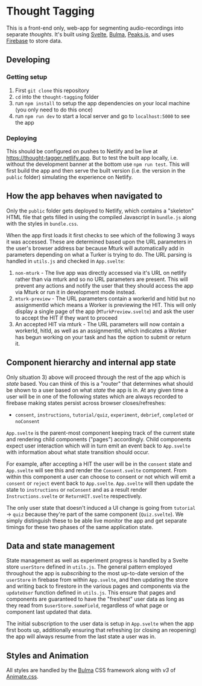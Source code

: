 # Thought Tagging

This is a front-end only, web-app for segmenting audio-recordings into separate *thoughts*. It's built using [Svelte](https://svelte.dev/), [Bulma](https://bulma.io/documentation/), [Peaks.js](https://github.com/bbc/peaks.js), and uses [Firebase](https://firebase.google.com/) to store data.

## Developing  

### Getting setup

1. First `git clone` this repository
2. `cd` into the `thought-tagging` folder
3. run `npm install` to setup the app dependencies on your local machine (you only need to do this once)
4. run `npm run dev` to start a local server and go to `localhost:5000` to see the app

### Deploying

This should be configured on pushes to Netlify and be live at https://thought-tagger.netlify.app.
But to test the built app locally, i.e. without the development banner at the bottom use `npm run test`. This will first build the app and then serve the built version (i.e. the version in the `public` folder) simulating the experience on Netlify. 

## How the app behaves when navigated to 

Only the `public` folder gets deployed to Netlify, which contains a "skeleton" HTML file that gets filled in using the compiled Javascript in `bundle.js` along with the styles in `bundle.css`. 

When the app first loads it first checks to see which of the following 3 ways it was accessed. These are determined based upon the URL parameters in the user's browser address bar because Mturk will automatically add in parameters depending on what a Turker is trying to do. The URL parsing is handled in `utils.js` and checked in `App.svelte`: 
1. `non-mturk` - The live app was directly accessed via it's URL on netlify rather than via mturk and so no URL parameters are present. This will prevent any actions and notify the user that they should access the app via Mturk or run it in development mode instead.
2. `mturk-preview` - The URL parameters contain a workerId and hitId but no assignmentId which means a Worker is previewing the HIT. This will only display a single page of the app (`MTurkPreview.svelte`) and ask the user to accept the HIT if they want to proceed
3. An accepted HIT via mturk - The URL parameters will now contain a workerId, hitId, as well as an assignmentId, which indicates a Worker has begun working on your task and has the option to submit or return it.

## Component hierarchy and internal app state

Only situation 3) above will proceed through the rest of the app which is *state* based. You can think of this is a "router" that determines what should be shown to a user based on what *state* the app is in. At any given time a user will be in one of the following states which are always recorded to firebase making states persist across browser closes/refreshes:
- `consent`, `instructions`, `tutorial/quiz`, `experiment`, `debrief`, `completed` or `noConsent` 

`App.svelte` is the parent-most component keeping track of the current state and rendering child components ("pages") accordingly. Child components expect user interaction which will in turn emit an event back to `App.svelte` with information about what state transition should occur. 

For example, after accepting a HIT the user will be in the `consent` state and `App.svelte` will see this and render the `Consent.svelte` component. From within this component a user can choose to consent or not which will emit a `consent` or `reject` event back to `App.svelte`. `App.svelte` will then update the state to `instructions` or `noConsent` and as a result render `Instructions.svelte` or `ReturnHIT.svelte` respectively. 

The only user state that doesn't induced a UI change is going from `tutorial` -> `quiz` because they're part of the same component (`Quiz.svelte`). We simply distinguish these to be able live monitor the app and get separate timings for these two phases of the same application state.

## Data and state management
State management as well as experiment progress is handled by a Svelte store `userStore` defined in `utils.js`. The general pattern employed throughout the app is *subscribing* to the most up-to-date version of the `userStore` in firebase from within `App.svelte`, and then updating the store and writing back to firestore in the various pages and components via the `updateUser` function defined in `utils.js`. This ensure that pages and components are guaranteed to have the "freshest" user data  as long as they read from `$userStore.someField`, regardless of what page or component last updated that data. 

The initial subscription to the user data is setup in `App.svelte` when the app first boots up, additionally ensuring that refreshing (or closing an reopening) the app will always resume from the last state a user was in.

## Styles and Animation

All styles are handled by the [Bulma](https://bulma.io/) CSS framework along with *v3* of [Animate.css](https://animate.style/#migration).